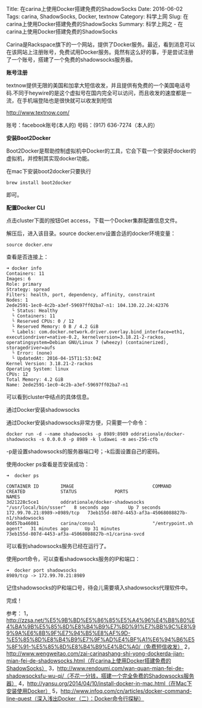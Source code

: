 Title: 在carina上使用Docker搭建免费的ShadowSocks
Date: 2016-06-02
Tags: carina, ShadowSocks, Docker, textnow
Category: 科学上网
Slug: 在carina上使用Docker搭建免费的ShadowSocks
Summary: 科学上网之 - 在carina上使用Docker搭建免费的ShadowSocks

Carina是Rackspace旗下的一个网站，提供了Docker服务。最近，看到消息可以在该网站上注册账号，免费试用Docker服务。竟然有这么好的事，于是尝试注册了一个账号，搭建了一个免费的shadowsocks服务器。

**账号注册**

textnow提供无限的美国和加拿大短信收发，并且提供有免费的一个美国电话号码.不同于heywire的是这个虚拟号在国内完全可以访问，而且收发的速度都是一流，在手机端登陆也是很快就可以收发到短信

<http://www.textnow.com/>

账号：facebook账号(本人的)
号码：(917) 636-7274（本人的）

**安装Boot2Docker**

Boot2Docker是帮助控制虚拟机中Docker的工具，它会下载一个安装好docker的虚拟机，并控制其实现docker功能。

在mac下安装boot2docker只要执行

```
brew install boot2docker
```

即可。

**配置Docker CLI**

点击cluster下面的按钮Get access，下载一个Docker集群配置信息文件。

解压后，进入该目录。source docker.env设置合适的docker环境变量：

```
source docker.env
```

查看是否连接上：

```
➜ docker info
Containers: 11
Images: 6
Role: primary
Strategy: spread
Filters: health, port, dependency, affinity, constraint
Nodes: 1
2ede2591-1ec0-4c2b-a3ef-59697ff02ba7-n1: 104.130.22.24:42376
  └ Status: Healthy
  └ Containers: 11
  └ Reserved CPUs: 0 / 12
  └ Reserved Memory: 0 B / 4.2 GiB
  └ Labels: com.docker.network.driver.overlay.bind_interface=eth1, executiondriver=native-0.2, kernelversion=3.18.21-2-rackos, operatingsystem=Debian GNU/Linux 7 (wheezy) (containerized), storagedriver=aufs
  └ Error: (none)
  └ UpdatedAt: 2016-04-15T11:53:04Z
Kernel Version: 3.18.21-2-rackos
Operating System: linux
CPUs: 12
Total Memory: 4.2 GiB
Name: 2ede2591-1ec0-4c2b-a3ef-59697ff02ba7-n1
```




可以看到cluster中结点的具体信息。

通过Docker安装shadowsocks

通过Docker安装shadowsocks非常方便，只需要一个命令：

```
docker run -d --name shadowsocks -p 8989:8989 oddrationale/docker-shadowsocks -s 0.0.0.0 -p 8989 -k ludawei -m aes-256-cfb
```

-p是设置shadowsocks的服务器端口号；-k后面设置自己的密码。

使用docker ps查看是否安装成功：

```
➜  docker ps

CONTAINER ID        IMAGE                             COMMAND                  CREATED             STATUS              PORTS                         NAMES
3d21228c5ce1        oddrationale/docker-shadowsocks   "/usr/local/bin/ssser"   8 seconds ago       Up 7 seconds        172.99.70.21:8989->8989/tcp   73eb155d-807d-4453-af3a-45068088827b-n1/shadowsocks
0dd57ba46081        carina/consul                     "/entrypoint.sh agent"   31 minutes ago      Up 31 minutes                                     73eb155d-807d-4453-af3a-45068088827b-n1/carina-svcd
```

可以看到shadowsocks服务已经在运行了。

使用port命令，可以查看shadowsocks服务的IP和端口：

```
➜  docker port shadowsocks
8989/tcp -> 172.99.70.21:8989
```

记住shadowsocks的IP和端口号，待会儿需要填入shadowsocks代理软件中。

完成！

参考：
1，http://zzsa.net/%E5%9B%BD%E5%86%85%E5%A4%96%E4%B8%80%E4%BA%9B%E5%85%8D%E8%B4%B9%E7%BD%91%E7%BB%9C%E8%99%9A%E6%8B%9F%E7%94%B5%E8%AF%9D-%E5%85%8D%E8%B4%B9%E7%9F%AD%E4%BF%A1%E6%94%B6%E5%8F%91-%E5%85%8D%E8%B4%B9%E4%BC%A0/（免费短信收发）
2，http://www.wengweitao.com/zai-carinashang-shi-yong-dockerda-jian-mian-fei-de-shadowsocks.html（在carina上使用Docker搭建免费的ShadowSocks）
3，http://www.rendoumi.com/wan-quan-mian-fei-de-shadowsocksfu-wu-qi/（不花一分钱，搭建一个完全免费的Shadowsocks服务器）
4，http://yansu.org/2014/04/10/install-docker-in-mac.html（在Mac下安装使用Docker）
5，http://www.infoq.com/cn/articles/docker-command-line-quest（深入浅出Docker（二）：Docker命令行探秘）
